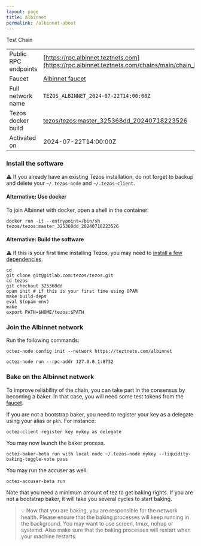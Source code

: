 ```yaml
---
layout: page
title: Albinnet
permalink: /albinnet-about
---
```


Test Chain

| | |
|-------|---------------------|
| Public RPC endpoints | [https://rpc.albinnet.teztnets.com](https://rpc.albinnet.teztnets.com/chains/main/chain_id)<br/> |
| Faucet | [Albinnet faucet](https://faucet.albinnet.teztnets.com) |
| Full network name | `TEZOS_ALBINNET_2024-07-22T14:00:00Z` |
| Tezos docker build | [tezos/tezos:master_325368dd_20240718223526](https://hub.docker.com/r/tezos/tezos/tags?page=1&ordering=last_updated&name=master_325368dd_20240718223526) |
| Activated on | 2024-07-22T14:00:00Z |





### Install the software

⚠️  If you already have an existing Tezos installation, do not forget to backup and delete your `~/.tezos-node` and `~/.tezos-client`.



#### Alternative: Use docker

To join Albinnet with docker, open a shell in the container:

```
docker run -it --entrypoint=/bin/sh tezos/tezos:master_325368dd_20240718223526
```


#### Alternative: Build the software

⚠️  If this is your first time installing Tezos, you may need to [install a few dependencies](https://tezos.gitlab.io/introduction/howtoget.html#setting-up-the-development-environment-from-scratch).

```
cd
git clone git@gitlab.com:tezos/tezos.git
cd tezos
git checkout 325368dd
opam init # if this is your first time using OPAM
make build-deps
eval $(opam env)
make
export PATH=$HOME/tezos:$PATH
```

### Join the Albinnet network

Run the following commands:

```
octez-node config init --network https://teztnets.com/albinnet

octez-node run --rpc-addr 127.0.0.1:8732
```






### Bake on the Albinnet network

To improve reliability of the chain, you can take part in the consensus by becoming a baker. In that case, you will need some test tokens from the [faucet](https://faucet.albinnet.teztnets.com).

If you are not a bootstrap baker, you need to register your key as a delegate using your alias or `pkh`. For instance:
```bash=2
octez-client register key mykey as delegate
```



You may now launch the baker process.
```bash=3
octez-baker-beta run with local node ~/.tezos-node mykey --liquidity-baking-toggle-vote pass
```

You may run the accuser as well:
```bash=3
octez-accuser-beta run
```

Note that you need a minimum amount of tez to get baking rights. If you are not a bootstrap baker, it will take you several cycles to start baking.

> 💡 Now that you are baking, you are responsible for the network health. Please ensure that the baking processes will keep running in the background. You may want to use screen, tmux, nohup or systemd. Also make sure that the baking processes will restart when your machine restarts.


